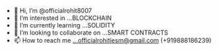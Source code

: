 - 👋 Hi, I’m @officialrohit8007
- 👀 I’m interested in ...BLOCKCHAIN    
- 🌱 I’m currently learning ...SOLIDITY
- 💞️ I’m looking to collaborate on ...SMART CONTRACTS
- 📫 How to reach me ...officialrohitjesm@gmail.com (+919888186239)

<!---
officialrohit8007/officialrohit8007 is a ✨ special ✨ repository because its `README.md` (this file) appears on your GitHub profile.
You can click the Preview link to take a look at your changes.
--->
